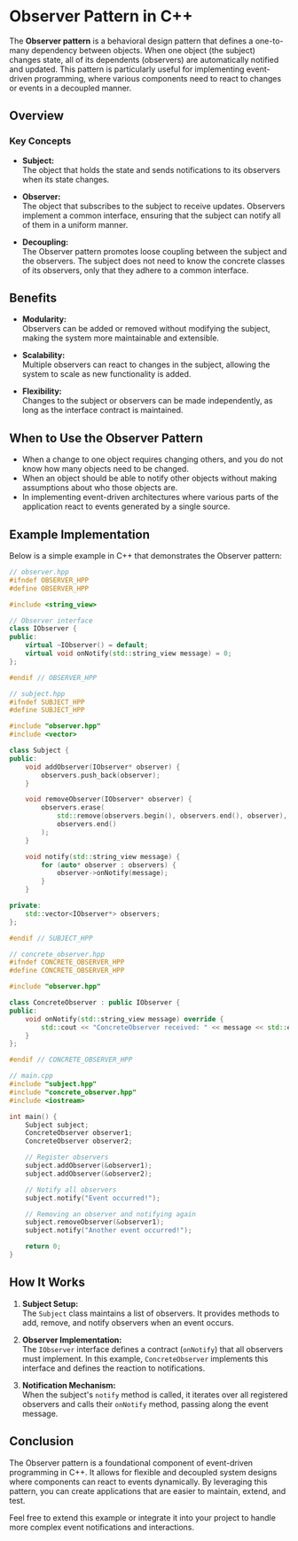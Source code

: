 # Observer Pattern in C++

The **Observer pattern** is a behavioral design pattern that defines a one-to-many dependency between objects. When one object (the subject) changes state, all of its dependents (observers) are automatically notified and updated. This pattern is particularly useful for implementing event-driven programming, where various components need to react to changes or events in a decoupled manner.

## Overview

### Key Concepts

- **Subject:**  
  The object that holds the state and sends notifications to its observers when its state changes.

- **Observer:**  
  The object that subscribes to the subject to receive updates. Observers implement a common interface, ensuring that the subject can notify all of them in a uniform manner.

- **Decoupling:**  
  The Observer pattern promotes loose coupling between the subject and the observers. The subject does not need to know the concrete classes of its observers, only that they adhere to a common interface.

## Benefits

- **Modularity:**  
  Observers can be added or removed without modifying the subject, making the system more maintainable and extensible.

- **Scalability:**  
  Multiple observers can react to changes in the subject, allowing the system to scale as new functionality is added.

- **Flexibility:**  
  Changes to the subject or observers can be made independently, as long as the interface contract is maintained.

## When to Use the Observer Pattern

- When a change to one object requires changing others, and you do not know how many objects need to be changed.
- When an object should be able to notify other objects without making assumptions about who those objects are.
- In implementing event-driven architectures where various parts of the application react to events generated by a single source.

## Example Implementation

Below is a simple example in C++ that demonstrates the Observer pattern:

```cpp
// observer.hpp
#ifndef OBSERVER_HPP
#define OBSERVER_HPP

#include <string_view>

// Observer interface
class IObserver {
public:
    virtual ~IObserver() = default;
    virtual void onNotify(std::string_view message) = 0;
};

#endif // OBSERVER_HPP
```

```cpp
// subject.hpp
#ifndef SUBJECT_HPP
#define SUBJECT_HPP

#include "observer.hpp"
#include <vector>

class Subject {
public:
    void addObserver(IObserver* observer) {
        observers.push_back(observer);
    }

    void removeObserver(IObserver* observer) {
        observers.erase(
            std::remove(observers.begin(), observers.end(), observer),
            observers.end()
        );
    }

    void notify(std::string_view message) {
        for (auto* observer : observers) {
            observer->onNotify(message);
        }
    }

private:
    std::vector<IObserver*> observers;
};

#endif // SUBJECT_HPP
```

```cpp
// concrete_observer.hpp
#ifndef CONCRETE_OBSERVER_HPP
#define CONCRETE_OBSERVER_HPP

#include "observer.hpp"

class ConcreteObserver : public IObserver {
public:
    void onNotify(std::string_view message) override {
        std::cout << "ConcreteObserver received: " << message << std::endl;
    }
};

#endif // CONCRETE_OBSERVER_HPP
```

```cpp
// main.cpp
#include "subject.hpp"
#include "concrete_observer.hpp"
#include <iostream>

int main() {
    Subject subject;
    ConcreteObserver observer1;
    ConcreteObserver observer2;

    // Register observers
    subject.addObserver(&observer1);
    subject.addObserver(&observer2);

    // Notify all observers
    subject.notify("Event occurred!");

    // Removing an observer and notifying again
    subject.removeObserver(&observer1);
    subject.notify("Another event occurred!");

    return 0;
}
```

## How It Works

1. **Subject Setup:**  
   The `Subject` class maintains a list of observers. It provides methods to add, remove, and notify observers when an event occurs.

2. **Observer Implementation:**  
   The `IObserver` interface defines a contract (`onNotify`) that all observers must implement. In this example, `ConcreteObserver` implements this interface and defines the reaction to notifications.

3. **Notification Mechanism:**  
   When the subject's `notify` method is called, it iterates over all registered observers and calls their `onNotify` method, passing along the event message.

## Conclusion

The Observer pattern is a foundational component of event-driven programming in C++. It allows for flexible and decoupled system designs where components can react to events dynamically. By leveraging this pattern, you can create applications that are easier to maintain, extend, and test.

Feel free to extend this example or integrate it into your project to handle more complex event notifications and interactions.
